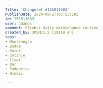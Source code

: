```yaml
---
Title: 'Changeset #155811683'
PublishDate: 2024-08-27T05:53:10Z
id: 155811683
user: adamos
comment: Flixbus daily maintenance routine
created_by: JOSM/1.5 (19160 en)
tags:
- Montenegro
- Budva
- Kotor
- Cetinje
- Tivat
- Bar
- Podgorica
- Nikšić

---
```

